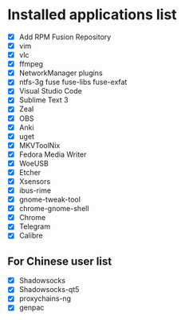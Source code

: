 # Installed applications list

- [x] Add RPM Fusion Repository
- [x] vim
- [x] vlc
- [x] ffmpeg
- [x] NetworkManager plugins
- [x] ntfs-3g fuse fuse-libs fuse-exfat
- [x] Visual Studio Code
- [x] Sublime Text 3
- [x] Zeal
- [x] OBS
- [x] Anki
- [x] uget
- [x] MKVToolNix
- [x] Fedora Media Writer
- [x] WoeUSB
- [x] Etcher
- [x] Xsensors
- [x] ibus-rime
- [x] gnome-tweak-tool
- [x] chrome-gnome-shell
- [x] Chrome
- [x] Telegram
- [x] Calibre

## For Chinese user list

- [x] Shadowsocks
- [x] Shadowsocks-qt5
- [x] proxychains-ng
- [x] genpac